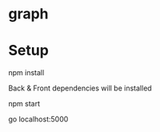 # graph

# Setup

npm install

Back & Front dependencies will be installed

npm start

go localhost:5000

